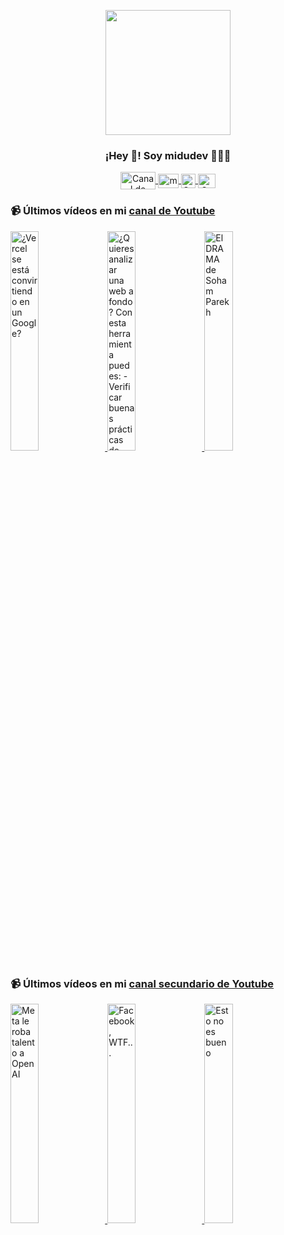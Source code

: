 <p align="center" width="300">
   <img align="center" width="200" src="https://user-images.githubusercontent.com/1561955/106762302-fda9de00-6635-11eb-99be-3ef744e60c0e.png" />
   <h3 align="center">¡Hey 👋! Soy midudev 👨🏻‍💻</h3>
</p>

<p align="center">
   <a href="https://twitch.tv/midudev" target="blank">
    <img align="center" src="https://upload.wikimedia.org/wikipedia/commons/c/ce/Twitch_logo_2019.svg" alt="Canal de Twitch de midudev" height="28px" width="56px" />
  </a>
  <span style="width: 8px;"> </span>
   <a href="https://youtube.com/midudev" target="blank">
    <img align="center" src="https://upload.wikimedia.org/wikipedia/commons/0/09/YouTube_full-color_icon_%282017%29.svg" alt="midudev" height="23px" width="33px" />
  </a>
  <span style="width: 8px;"> </span>
  <a href="https://instagram.com/midu.dev" target="blank">
    <img align="center" src="https://upload.wikimedia.org/wikipedia/commons/e/e7/Instagram_logo_2016.svg" alt="Canal de Instagram de midu.dev" height="23px" width="23px" />
  </a>
  <span style="width: 8px;"> </span>
  <a href="https://twitter.com/midudev" target="blank">
    <img align="center" src="https://upload.wikimedia.org/wikipedia/commons/thumb/6/6f/Logo_of_Twitter.svg/2491px-Logo_of_Twitter.svg.png" alt="Canal de Twitter de midudev" height="23px" width="28px" />
  </a>
</p>

### 📹 Últimos vídeos en mi [canal de Youtube](https://youtube.com/midudev?sub_confirmation=1)

<a href='https://youtu.be/0g4vjDsDkWA' target='_blank'>
  <img width='30%' src='https://img.youtube.com/vi/0g4vjDsDkWA/mqdefault.jpg' alt='¿Vercel se está convirtiendo en un Google?' />
</a>
<a href='https://youtu.be/kYvwhOcatPM' target='_blank'>
  <img width='30%' src='https://img.youtube.com/vi/kYvwhOcatPM/mqdefault.jpg' alt='¿Quieres analizar una web a fondo? Con esta herramienta puedes:  - Verificar buenas prácticas de seg' />
</a>
<a href='https://youtu.be/XH1_iRExVgQ' target='_blank'>
  <img width='30%' src='https://img.youtube.com/vi/XH1_iRExVgQ/mqdefault.jpg' alt='El DRAMA de Soham Parekh' />
</a>

### 📹 Últimos vídeos en mi [canal secundario de Youtube](https://youtube.com/midulive?sub_confirmation=1)

<a href='https://youtu.be/PZQo4m5OAwg' target='_blank'>
  <img width='30%' src='https://img.youtube.com/vi/PZQo4m5OAwg/mqdefault.jpg' alt='Meta le roba talento a OpenAI' />
</a>
<a href='https://youtu.be/kQPu_k7ae0I' target='_blank'>
  <img width='30%' src='https://img.youtube.com/vi/kQPu_k7ae0I/mqdefault.jpg' alt='Facebook, WTF...' />
</a>
<a href='https://youtu.be/Kbsk5zDkH0Y' target='_blank'>
  <img width='30%' src='https://img.youtube.com/vi/Kbsk5zDkH0Y/mqdefault.jpg' alt='Esto no es bueno' />
</a>